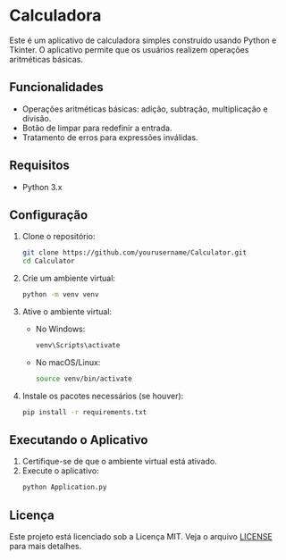 # Calculadora

Este é um aplicativo de calculadora simples construído usando Python e Tkinter. O aplicativo permite que os usuários realizem operações aritméticas básicas.

## Funcionalidades

- Operações aritméticas básicas: adição, subtração, multiplicação e divisão.
- Botão de limpar para redefinir a entrada.
- Tratamento de erros para expressões inválidas.

## Requisitos

- Python 3.x

## Configuração

1. Clone o repositório:
    ```sh
    git clone https://github.com/yourusername/Calculator.git
    cd Calculator
    ```

2. Crie um ambiente virtual:
    ```sh
    python -m venv venv
    ```

3. Ative o ambiente virtual:
    - No Windows:
        ```sh
        venv\Scripts\activate
        ```
    - No macOS/Linux:
        ```sh
        source venv/bin/activate
        ```

4. Instale os pacotes necessários (se houver):
    ```sh
    pip install -r requirements.txt
    ```

## Executando o Aplicativo

1. Certifique-se de que o ambiente virtual está ativado.
2. Execute o aplicativo:
    ```sh
    python Application.py
    ```

## Licença

Este projeto está licenciado sob a Licença MIT. Veja o arquivo [LICENSE](LICENSE) para mais detalhes.